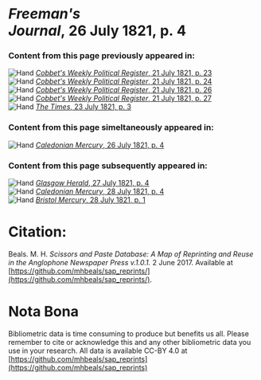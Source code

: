 # *Freeman's Journal*, 26 July 1821, p. 4  
  
### Content from this page previously appeared in:  
![Hand](http://scissorsandpaste.net/wp-content/uploads/2017/06/smallhandpointer.png) [*Cobbet's Weekly Political Register*, 21 July 1821, p. 23](https://mhbeals.github.io/sap_html/Cobbet's-Weekly-Political-Register/Cobbet's-Weekly-Political-Register-21-July-1821-p-23)  
![Hand](http://scissorsandpaste.net/wp-content/uploads/2017/06/smallhandpointer.png) [*Cobbet's Weekly Political Register*, 21 July 1821, p. 24](https://mhbeals.github.io/sap_html/Cobbet's-Weekly-Political-Register/Cobbet's-Weekly-Political-Register-21-July-1821-p-24)  
![Hand](http://scissorsandpaste.net/wp-content/uploads/2017/06/smallhandpointer.png) [*Cobbet's Weekly Political Register*, 21 July 1821, p. 26](https://mhbeals.github.io/sap_html/Cobbet's-Weekly-Political-Register/Cobbet's-Weekly-Political-Register-21-July-1821-p-26)  
![Hand](http://scissorsandpaste.net/wp-content/uploads/2017/06/smallhandpointer.png) [*Cobbet's Weekly Political Register*, 21 July 1821, p. 27](https://mhbeals.github.io/sap_html/Cobbet's-Weekly-Political-Register/Cobbet's-Weekly-Political-Register-21-July-1821-p-27)  
![Hand](http://scissorsandpaste.net/wp-content/uploads/2017/06/smallhandpointer.png) [*The Times*, 23 July 1821, p. 3](https://mhbeals.github.io/sap_html/The-Times/The-Times-23-July-1821-p-3)  
  
### Content from this page simeltaneously appeared in:  
![Hand](http://scissorsandpaste.net/wp-content/uploads/2017/06/smallhandpointer.png) [*Caledonian Mercury*, 26 July 1821, p. 4](https://mhbeals.github.io/sap_html/Caledonian-Mercury/Caledonian-Mercury-26-July-1821-p-4)  
  
### Content from this page subsequently appeared in:  
![Hand](http://scissorsandpaste.net/wp-content/uploads/2017/06/smallhandpointer.png) [*Glasgow Herald*, 27 July 1821, p. 4](https://mhbeals.github.io/sap_html/Glasgow-Herald/Glasgow-Herald-27-July-1821-p-4)  
![Hand](http://scissorsandpaste.net/wp-content/uploads/2017/06/smallhandpointer.png) [*Caledonian Mercury*, 28 July 1821, p. 4](https://mhbeals.github.io/sap_html/Caledonian-Mercury/Caledonian-Mercury-28-July-1821-p-4)  
![Hand](http://scissorsandpaste.net/wp-content/uploads/2017/06/smallhandpointer.png) [*Bristol Mercury*, 28 July 1821, p. 1](https://mhbeals.github.io/sap_html/Bristol-Mercury/Bristol-Mercury-28-July-1821-p-1)  


# Citation: 

Beals. M. H. *Scissors and Paste Database: A Map of Reprinting and Reuse in the Anglophone Newspaper Press v.1.0.1.* 2 June 2017. Available at [https://github.com/mhbeals/sap_reprints/](https://github.com/mhbeals/sap_reprints/). 

# Nota Bona

Bibliometric data is time consuming to produce but benefits us all. Please remember to cite or acknowledge this and any other bibliometric data you use in your research. All data is available CC-BY 4.0 at [https://github.com/mhbeals/sap_reprints](https://github.com/mhbeals/sap_reprints)